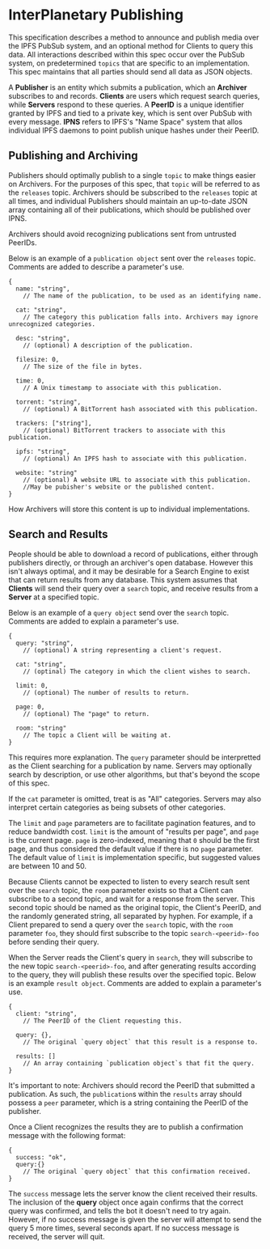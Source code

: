 # InterPlanetary Publishing

This specification describes a method to announce and publish media over the IPFS PubSub system, and an optional method for
Clients to query this data. All interactions described within this spec occur over the PubSub system, on predetermined `topics`
that are specific to an implementation. This spec maintains that all parties should send all data as JSON objects.

A **Publisher** is an entity which submits a publication, which an **Archiver** subscribes to and records. **Clients** are
users which request search queries, while **Servers** respond to these queries. A **PeerID** is a unique identifier granted
by IPFS and tied to a private key, which is sent over PubSub with every message. **IPNS** refers to IPFS's "Name Space" system
that allos individual IPFS daemons to point publish unique hashes under their PeerID.

## Publishing and Archiving

Publishers should optimally publish to a single `topic` to make things easier on Archivers. For the purposes of this spec, that
`topic` will be referred to as the `releases` topic. Archivers should be subscribed to the `releases` topic at all times,
and individual Publishers should maintain an up-to-date JSON array containing all of their publications, which should be
published over IPNS.

Archivers should avoid recognizing publications sent from untrusted PeerIDs.

Below is an example of a `publication object` sent over the `releases` topic. Comments are added to describe a parameter's use.

    {
      name: "string",
        // The name of the publication, to be used as an identifying name.
	
      cat: "string",
        // The category this publication falls into. Archivers may ignore unrecognized categories.
      
      desc: "string",
        // (optional) A description of the publication.
      
      filesize: 0,
        // The size of the file in bytes.
      
      time: 0,
        // A Unix timestamp to associate with this publication.
      
      torrent: "string",
        // (optional) A BitTorrent hash associated with this publication.
      
      trackers: ["string"],
        // (optional) BitTorrent trackers to associate with this publication.
      
      ipfs: "string",
        // (optional) An IPFS hash to associate with this publication.
      
      website: "string"
        // (optional) A website URL to associate with this publication.
        //May be pubisher's website or the published content.
    }

How Archivers will store this content is up to individual implementations.


## Search and Results

People should be able to download a record of publications, either through publishers directly, or through an archiver's open
database. However this isn't always optimal, and it may be desirable for a Search Engine to exist that can return results from
any database. This system assumes that **Clients** will send their query over a `search` topic, and receive results from a
**Server** at a specified topic.

Below is an example of a `query object` send over the `search` topic. Comments are added to explain a parameter's use.

    {
      query: "string",
        // (optional) A string representing a client's request.
      
      cat: "string",
        // (optinal) The category in which the client wishes to search.
      
      limit: 0,
        // (optional) The number of results to return.
      
      page: 0,
        // (optional) The "page" to return.
      
      room: "string"
        // The topic a Client will be waiting at.
    }

This requires more explanation. The `query` parameter should be interpretted as the Client searching for a publication by name.
Servers may optionally search by description, or use other algorithms, but that's beyond the scope of this spec.

If the `cat` parameter is omitted, treat is as "All" categories. Servers may also interpret certain categories as being subsets
of other categories.

The `limit` and `page` parameters are to facilitate pagination features, and to reduce bandwidth cost. `limit` is the amount of
"results per page", and `page` is the current page. `page` is zero-indexed, meaning that `0` should be the first page, and thus
considered the default value if there is no `page` parameter. The default value of `limit` is implementation specific, but
suggested values are between 10 and 50.

Because Clients cannot be expected to listen to every search result sent over the `search` topic, the `room` parameter exists
so that a Client can subscribe to a second topic, and wait for a response from the server. This second topic should be named as
the original topic, the Client's PeerID, and the randomly generated string, all separated by hyphen. For example, if a Client
prepared to send a query over the `search` topic, with the `room` parameter `foo`, they should first subscribe to the topic
`search-<peerid>-foo` before sending their query.

When the Server reads the Client's query in `search`, they will subscribe to the new topic `search-<peerid>-foo`, and after
generating results according to the query, they will publish these results over the specified topic. Below is an example
`result object`. Comments are added to explain a parameter's use.

    {
      client: "string",
        // The PeerID of the Client requesting this.
      
      query: {},
        // The original `query object` that this result is a response to.
      
      results: []
        // An array containing `publication object`s that fit the query.
    }

It's important to note: Archivers should record the PeerID that submitted a publication. As such, the `publication`s within the
`results` array should possess a `peer` parameter, which is a string containing the PeerID of the publisher.

Once a Client recognizes the results they are to publish a confirmation message with the following format:

    {
      success: "ok",
      query:{}
        // The original `query object` that this confirmation received.
    }

The `success` message lets the server know the client received their results. The inclusion of the **query** object once again
confirms that the correct query was confirmed, and tells the bot it doesn't need to try again. However, if no success message
is given the server will attempt to send the query 5 more times, several seconds apart. If no success message is received, the
server will quit.
